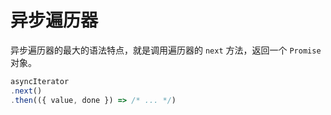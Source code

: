 # 异步遍历器

异步遍历器的最大的语法特点，就是调用遍历器的 `next` 方法，返回一个 `Promise` 对象。

```js
asyncIterator
.next()
.then(({ value, done }) => /* ... */)
```
